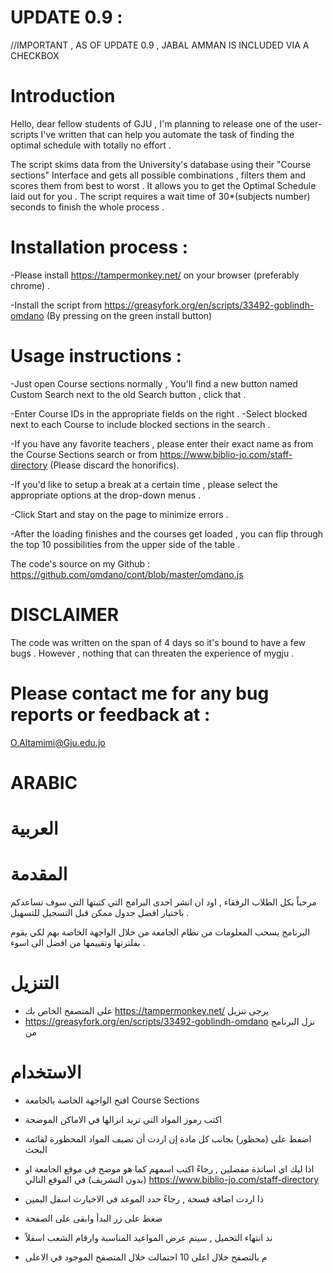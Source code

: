 # UPDATE 0.9 :
//IMPORTANT , AS OF UPDATE 0.9 , JABAL AMMAN IS INCLUDED VIA A CHECKBOX
# Introduction

Hello, dear fellow students of GJU ,
I'm planning to release one of the user-scripts I've written that can help you automate the task of finding the optimal schedule with totally no effort . 

The script skims data from the University's database using their "Course sections" Interface and gets all possible combinations , filters them and scores them from best to worst . It allows you to get the Optimal Schedule laid out for you .
The script requires a wait time of 30*(subjects number) seconds to finish the whole process . 


# Installation process : 
-Please install https://tampermonkey.net/ on your browser (preferably chrome) .

-Install the script from https://greasyfork.org/en/scripts/33492-goblindh-omdano (By pressing on the green install button)

# Usage instructions :
-Just open Course sections normally , You'll find a new button named Custom Search next to the old Search button , click that .

-Enter Course IDs in the appropriate fields on the right .
-Select blocked next to each Course to include blocked sections in the search .

-If you have any favorite teachers , please enter their exact name as from the Course Sections search or from https://www.biblio-jo.com/staff-directory (Please discard the honorifics).

-If you'd like to setup a break at a certain time , please select the appropriate options at the drop-down menus .

-Click Start and stay on the page to minimize errors . 

-After the loading finishes and the courses get loaded , you can flip through the top 10 possibilities from the upper side of the table . 

The code's source on my Github : 
https://github.com/omdano/cont/blob/master/omdano.js

# DISCLAIMER 
The code was written on the span of 4 days so it's bound to have a few bugs .
However , nothing that can threaten the experience of mygju . 



# Please contact me for any bug reports or feedback at :
O.Altamimi@Gju.edu.jo

# ARABIC
# العربية
# المقدمة
مرحباً بكل الطلاب الرفقاء , 
اود ان انشر احدى البرامج التي كتبتها التي سوف تساعدكم باختيار افضل جدول ممكن قبل التسجيل للتسهيل .

البرنامج يسحب المعلومات من نظام الجامعة من خلال الواجهة الخاصة بهم لكي يقوم بفلترتها وتقييمها من افضل الى اسوء .

# التنزيل
- على المتصفح الخاص بك https://tampermonkey.net/  يرجى تنزيل 
- https://greasyfork.org/en/scripts/33492-goblindh-omdano نزل البرنامج من 

# الاستخدام
- افتح الواجهة الخاصة بالجامعة Course Sections 

- اكتب رموز المواد التي تريد انزالها في الاماكن الموضحة

- اضفط على (محظور) بجانب كل مادة إن اردت أن تضيف المواد المحظورة لقائمة البحث

- اذا ليك اي اساتذة مفضلين , رجاءً اكتب اسمهم كما هو موضح في موقع الجامعة او (بدون التشريف) في الموقع التالي
 https://www.biblio-jo.com/staff-directory 
 
- ذا اردت اضافة فسحة , رجاءً حدد الموعد في الاخيارت اسفل اليمين
 

- ضغط على زر البدأ وابقى على الصفحة

- ند انتهاء التحميل , سيتم عرض المواعيد المناسبة وارقام الشعب اسفلاً

- م بالتصفح خلال اعلى 10 احتمالت خلال المتصفح الموجود في الاعلى
